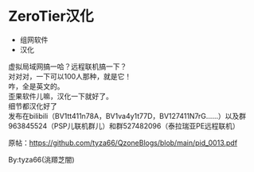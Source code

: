 # ZeroTier汉化
- 组网软件
- 汉化

 虚拟局域网搞一哈？远程联机搞一下？  
对对对，一下可以100人那种，就是它！  
咋，全是英文的。  
歪果软件儿嘛，汉化一下就好了。  
细节都汉化好了  
发布在bilibili（BV1tt411n78A，BV1va4y1t77D，BV127411N7rG......）以及群963845524（PSP儿联机群儿）和群527482096（泰拉瑞亚PE远程联机）  

原帖：https://github.com/tyza66/QzoneBlogs/blob/main/pid_0013.pdf

By:tyza66(洮羱芝闇)  
